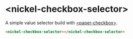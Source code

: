 # \<nickel-checkbox-selector\>

A simple value selector build with
[\<paper-checkbox\>](https://www.webcomponents.org/element/PolymerElements/paper-checkbox).

<!--
```
<custom-element-demo>
  <template>
    <script src="../webcomponentsjs/webcomponents-lite.js"></script>
    <link rel="import" href="nickel-checkbox-selector.html"/>
    <next-code-block></next-code-block>
  </template>
</custom-element-demo>
```
-->
```html
<nickel-checkbox-selector></nickel-checkbox-selector>
```
